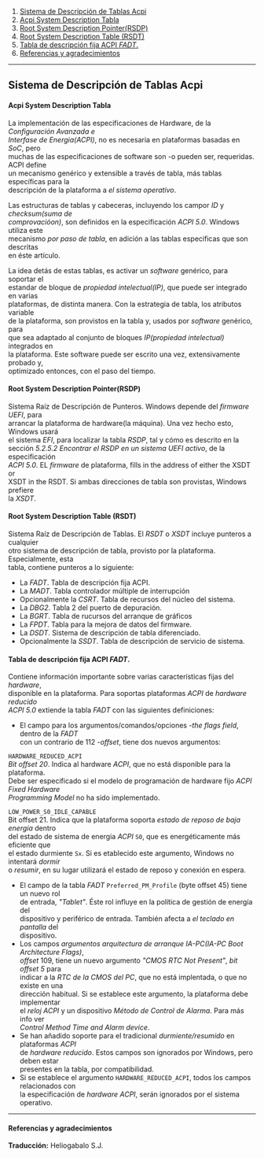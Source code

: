1. [Sistema de Descripción de Tablas Acpi ](#i1)
2. [Acpi System Description Tabla](#i2)
3. [Root System Description Pointer(RSDP)](#i3)
4. [Root System Description Table (RSDT)](#i4)
5. [Tabla de descripción fija ACPI _FADT_.]($i5)
6. [Referencias y agradecimientos](#i6)


***************

## <a name="i1">Sistema de Descripción de Tablas Acpi </a> ##
#### <a name="i2">Acpi System Description Tabla</a>  ####

La implementación de las especificaciones de Hardware, de la _Configuración Avanzada e  
Interfase de Energia(ACPI)_, no es necesaria en plataformas basadas en _SoC_, pero  
muchas de las especificaciones de software son -o pueden ser, requeridas. ACPI define  
un mecanismo genérico y extensible a través de tabla, más tablas específicas para la  
descripción de la plataforma a _el sistema operativo_.  

Las estructuras de tablas y cabeceras, incluyendo los campor _ID_ y _checksum(suma de  
 comprovacióon)_, son definidos en la especificación _ACPI 5.0_. Windows utiliza este  
mecanismo _por paso de tabla_, en adición a las tablas especificas que son descritas  
en éste artículo.  

La idea detás de estas tablas, es activar un _software_ genérico, para soportar el  
estandar de bloque de _propiedad intelectual(IP)_, que puede ser integrado en varias  
plataformas, de distinta manera. Con la estrategia de tabla, los atributos variable  
de la plataforma, son provistos en la tabla y, usados por _software_ genérico, para  
que sea adaptado al conjunto de bloques _IP(propiedad intelectual)_ integrados en  
la plataforma. Este software puede ser escrito una vez, extensivamente probado y,  
optimizado entonces, con el paso del tiempo.  

#### <a name="i3">Root System Description Pointer(RSDP)</a> ####

Sistema Raíz de Descripción de Punteros. Windows depende del _firmware UEFI_, para  
arrancar la plataforma de hardware(la máquina). Una vez hecho esto, Windows usará  
el sistema _EFI_, para localizar la tabla _RSDP_, tal y cómo es descrito en la  
sección _5.2.5.2 Encontrar el RSDP en un sistema UEFI activo_, de la especificación  
_ACPI 5.0_. EL _firmware_ de plataforma, fills in the address of either the XSDT or  
XSDT in the RSDT. Si ambas direcciones de tabla son provistas, Windows prefiere  
la _XSDT_.  

#### <a name="i4">Root System Description Table (RSDT)</a> ####

Sistema Raíz de Descripción de Tablas. El _RSDT_ o _XSDT_ incluye punteros a cualquier  
otro sistema de descripción de tabla, provisto por la plataforma. Especialmente, esta  
tabla, contiene punteros a lo siguiente:  

- La _FADT_. Tabla de descripción fija ACPI.  
- La _MADT_. Tabla controlador múltiple de interrupción  
- Opcionalmente la _CSRT_. Tabla de recursos del núcleo del sistema.  
- La _DBG2_. Tabla 2 del puerto de depuración.  
- La _BGRT_. Tabla de rucursos del arranque de gráficos  
- La _FPDT_. Tabla para la mejora de datos del firmware.  
- La _DSDT_. Sistema de descripción de tabla diferenciado.  
- Opcionalmente la _SSDT_. Tabla de descripción de servicio de sistema.  


#### <a name="i5">Tabla de descripción fija ACPI _FADT_.</a> ####

Contiene información importante sobre varias características fijas del _hardware_,  
disponible en la plataforma. Para soportas plataformas _ACPI_ de _hardware reducido_  
_ACPI 5.0_ extiende la tabla _FADT_ con las siguientes definiciones:  

 * El campo para los argumentos/comandos/opciones -_the flags field_, dentro de la _FADT_  
con un contrario de 112 -_offset_, tiene dos nuevos argumentos:  

`HARDWARE_REDUCED_ACPI`  
_Bit offset 20_. Indica al hardware _ACPI_, que no está disponible para la plataforma.  
Debe ser especificado si el modelo de programación de hardware fijo _ACPI Fixed Hardware  
Programming Model_ no ha sido implementado.  

`LOW_POWER_S0_IDLE_CAPABLE`  
Bit offset 21. Indica que la plataforma soporta _estado de reposo de baja energía_ dentro  
del estado de sistema de energia _ACPI_ `S0`, que es energéticamente más eficiente que  
el estado durmiente `Sx`. Si es etablecido este argumento, Windows no intentará _dormir_  
o _resumir_, en su lugar utilizará el estado de reposo y conexión en espera.  

- El campo de la tabla _FADT_ `Preferred_PM_Profile` (byte offset 45) tiene un nuevo rol  
de entrada, _"Tablet"_. Éste rol influye en la política de gestión de energía del  
dispositivo y periférico de entrada. También afecta a _el teclado en pantalla_ del  
dispositivo.  
- Los campos _argumentos arquitectura de arranque IA-PC(IA-PC Boot Architecture Flags)_,  
_offset_ 109, tiene un nuevo argumento _"CMOS RTC Not Present"_, _bit offset 5_ para  
indicar a la _RTC de la CMOS del PC_, que no está implentada, o que no existe en una  
dirección habitual. Si se establece este argumento, la plataforma debe implementar  
el _reloj ACPI_ y un dispositivo _Método de Control de Alarma_. Para más info ver  
_Control Method Time and Alarm device_.  
- Se han añadido soporte para el tradicional _durmiente/resumido_ en plataformas _ACPI_  
de _hardware reducido_. Estos campos son ignorados por Windows, pero deben estar  
presentes en la tabla, por compatibilidad.  
- Si se establece el argumento `HARDWARE_REDUCED_ACPI`, todos los campos relacionados con  
la especificación de _hardware ACPI_, serán ignorados por el sistema operativo.  

***************

#### <a name="i6">Referencias y agradecimientos</a>  ####


__Traducción:__ Heliogabalo S.J.





